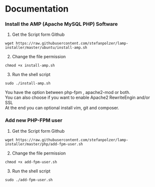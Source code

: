 # Documentation
### Install the AMP (Apache MySQL PHP) Software
1) Get the Script form Github
```
wget https://raw.githubusercontent.com/stefanpolzer/lamp-installer/master/ubuntu/install-amp.sh
```
2) Change the file permission
```
chmod +x install-amp.sh
```
3) Run the shell script
```
sudo ./install-amp.sh
```
You have the option between php-fpm , apache2-mod or both.  
You can also choose if you want to enable Apache2 RewriteEngin and/or SSL  
At the end you can optional install vim, git and composer.  

### Add new PHP-FPM user
1) Get the Script form Github
```
wget https://raw.githubusercontent.com/stefanpolzer/lamp-installer/master/php/add-fpm-user.sh
```
2) Change the file permission
```
chmod +x add-fpm-user.sh
```
3) Run the shell script
```
sudo ./add-fpm-user.sh
```